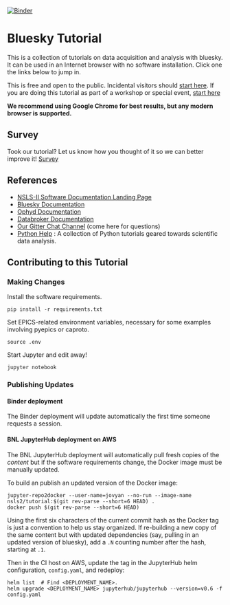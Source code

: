 [![Binder](https://mybinder.org/badge.svg)](https://mybinder.org/v2/gh/NSLS-II/tutorial/master)

# Bluesky Tutorial

This is a collection of tutorials on data acquisition and analysis with bluesky.
It can be used in an Internet browser with no software installation. Click one
the links below to jump in.

This is free and open to the public. Incidental visitors should
[start here](https://mybinder.org/v2/gh/NSLS-II/tutorial/master).
If you are doing this tutorial as part of a workshop or special event,
[start here](https://a1b555ba89cad11e8a8c4021c84f1ed3-2068931781.us-east-1.elb.amazonaws.com)

**We recommend using Google Chrome for best results, but any modern browser
is supported.**

## Survey
Took our tutorial? Let us know how you thought of it so we can better improve
it!
[Survey](https://goo.gl/forms/WAWhkAIvEGVzIUdf2)

## References

* [NSLS-II Software Documentation Landing Page](https://nsls-ii.github.io)
* [Bluesky Documentation](https://nsls-ii.github.io/bluesky)
* [Ophyd Documentation](https://nsls-ii.github.io/ophyd)
* [Databroker Documentation](https://nsls-ii.github.io/databroker)
* [Our Gitter Chat Channel](https://gitter.im/NSLS-II/DAMA) (come here for questions)
* [Python Help](https://www.oreilly.com/programming/free/files/python-for-scientists.pdf) : A collection of Python tutorials geared towards scientific data analysis.


## Contributing to this Tutorial

### Making Changes

Install the software requirements.

```
pip install -r requirements.txt
```

Set EPICS-related environment variables, necessary for some examples involving
pyepics or caproto.

```
source .env
```

Start Jupyter and edit away!

```
jupyter notebook
```

### Publishing Updates

#### Binder deployment

The Binder deployment will update automatically the first time someone requests
a session.

#### BNL JupyterHub deployment on AWS

The BNL JupyterHub deployment will automatically pull fresh copies of the
*content* but if the software requirements change, the Docker image must be
manually updated.

To build an publish an updated version of the Docker image:

```
jupyter-repo2docker --user-name=jovyan --no-run --image-name nsls2/tutorial:$(git rev-parse --short=6 HEAD) .
docker push $(git rev-parse --short=6 HEAD)
```

Using the first six characters of the current commit hash as the Docker tag is
just a convention to help us stay organized. If re-building a new copy of the
same content but with updated dependencies (say, pulling in an updated version
of bluesky), add a ``.N`` counting number after the hash, starting at ``.1``.

Then in the CI host on AWS, update the tag in the JupyterHub helm configuration,
``config.yaml``, and redeploy:

```
helm list  # Find <DEPLOYMENT_NAME>.
helm upgrade <DEPLOYMENT_NAME> jupyterhub/jupyterhub --version=v0.6 -f config.yaml
```
